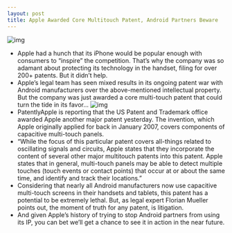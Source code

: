 ```yaml
---
layout: post
title: Apple Awarded Core Multitouch Patent, Android Partners Beware
---
```

![img](http://media.idownloadblog.com/wp-content/uploads/2011/12/multitouch.jpg)
* Apple had a hunch that its iPhone would be popular enough with consumers to “inspire” the competition. That’s why the company was so adamant about protecting its technology in the handset, filing for over 200+ patents. But it didn’t help.
* Apple’s legal team has seen mixed results in its ongoing patent war with Android manufacturers over the above-mentioned intellectual property. But the company was just awarded a core multi-touch patent that could turn the tide in its favor…
![img](http://media.idownloadblog.com/wp-content/uploads/2011/12/multitouch-patent.jpg)
* PatentlyApple is reporting that the US Patent and Trademark office awarded Apple another major patent yesterday. The invention, which Apple originally applied for back in January 2007, covers components of capacitive multi-touch panels.
* “While the focus of this particular patent covers all-things related to oscillating signals and circuits, Apple states that they incorporate the content of several other major multitouch patents into this patent. Apple states that in general, multi-touch panels may be able to detect multiple touches (touch events or contact points) that occur at or about the same time, and identify and track their locations.”
* Considering that nearly all Android manufacturers now use capacitive multi-touch screens in their handsets and tablets, this patent has a potential to be extremely lethal. But, as legal expert Florian Mueller points out, the moment of truth for any patent, is litigation.
* And given Apple’s history of trying to stop Android partners from using its IP, you can bet we’ll get a chance to see it in action in the near future.

